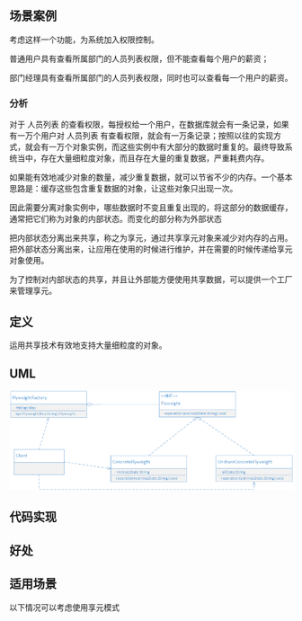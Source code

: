 ## 场景案例

考虑这样一个功能，为系统加入权限控制。

普通用户具有查看所属部门的人员列表权限，但不能查看每个用户的薪资；

部门经理具有查看所属部门的人员列表权限，同时也可以查看每一个用户的薪资。

### 分析

对于 人员列表 的查看权限，每授权给一个用户，在数据库就会有一条记录，如果有一万个用户对 人员列表 有查看权限，就会有一万条记录；按照以往的实现方式，就会有一万个对象实例，而这些实例中有大部分的数据时重复的。最终导致系统当中，存在大量细粒度对象，而且存在大量的重复数据，严重耗费内存。

如果能有效地减少对象的数量，减少重复数据，就可以节省不少的内存。一个基本思路是：缓存这些包含重复数据的对象，让这些对象只出现一次。

因此需要分离对象实例中，哪些数据时不变且重复出现的，将这部分的数据缓存，通常把它们称为对象的内部状态。而变化的部分称为外部状态

把内部状态分离出来共享，称之为享元，通过共享享元对象来减少对内存的占用。把外部状态分离出来，让应用在使用的时候进行维护，并在需要的时候传递给享元对象使用。

为了控制对内部状态的共享，并且让外部能方便使用共享数据，可以提供一个工厂来管理享元。

## 定义

运用共享技术有效地支持大量细粒度的对象。

## UML

![uml](uml.png)



## 代码实现



## 好处 


## 适用场景

以下情况可以考虑使用享元模式
